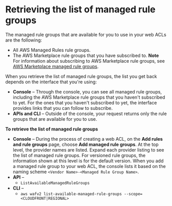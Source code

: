 # Retrieving the list of managed rule groups<a name="waf-using-managed-rule-groups-list"></a>

The managed rule groups that are available for you to use in your web ACLs are the following: 
+ All AWS Managed Rules rule groups\.
+ The AWS Marketplace rule groups that you have subscribed to\. 
**Note**  
For information about subscribing to AWS Marketplace rule groups, see [AWS Marketplace managed rule groups](marketplace-managed-rule-groups.md)\.

When you retrieve the list of managed rule groups, the list you get back depends on the interface that you're using: 
+ **Console** – Through the console, you can see all managed rule groups, including the AWS Marketplace rule groups that you haven't subscribed to yet\. For the ones that you haven't subscribed to yet, the interface provides links that you can follow to subscribe\. 
+ **APIs and CLI** – Outside of the console, your request returns only the rule groups that are available for you to use\. 

**To retrieve the list of managed rule groups**
+ **Console** – During the process of creating a web ACL, on the **Add rules and rule groups** page, choose **Add managed rule groups**\. At the top level, the provider names are listed\. Expand each provider listing to see the list of managed rule groups\. For versioned rule groups, the information shown at this level is for the default version\. When you add a managed rule group to your web ACL, the console lists it based on the naming scheme `<Vendor Name>-<Managed Rule Group Name>`\. 
+ **API** –
  +  `ListAvailableManagedRuleGroups`
+ **CLI** –
  + `aws wafv2 list-available-managed-rule-groups --scope=<CLOUDFRONT|REGIONAL>`